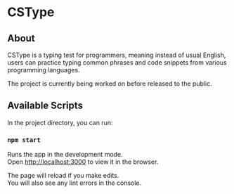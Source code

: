 # CSType 

## About

CSType is a typing test for programmers, meaning instead of usual English, users can practice typing common phrases and code snippets from various programming languages. 

The project is currently being worked on before released to the public.

## Available Scripts

In the project directory, you can run:

### `npm start`

Runs the app in the development mode.\
Open [http://localhost:3000](http://localhost:3000) to view it in the browser.

The page will reload if you make edits.\
You will also see any lint errors in the console.
